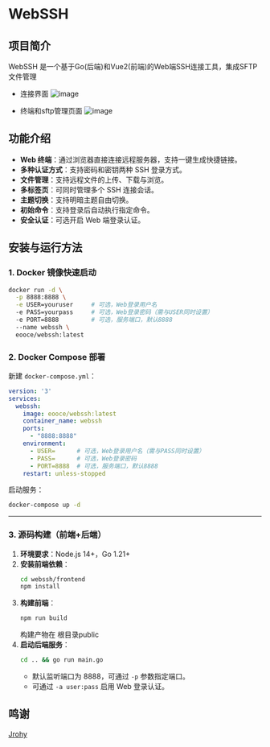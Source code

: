 # WebSSH

## 项目简介

WebSSH 是一个基于Go(后端)和Vue2(前端)的Web端SSH连接工具，集成SFTP文件管理
* 连接界面
![image](https://github.com/user-attachments/assets/b2e5ccae-4be5-47ff-b1d0-3c1654a72486)

* 终端和sftp管理页面
![image](https://github.com/user-attachments/assets/c0ee38c2-e336-4ec6-a845-2e527062b20c)


## 功能介绍

- **Web 终端**：通过浏览器直接连接远程服务器，支持一键生成快捷链接。
- **多种认证方式**：支持密码和密钥两种 SSH 登录方式。
- **文件管理**：支持远程文件的上传、下载与浏览。
- **多标签页**：可同时管理多个 SSH 连接会话。
- **主题切换**：支持明暗主题自由切换。
- **初始命令**：支持登录后自动执行指定命令。
- **安全认证**：可选开启 Web 端登录认证。

## 安装与运行方法

### 1. Docker 镜像快速启动

```bash
docker run -d \
  -p 8888:8888 \
  -e USER=youruser     # 可选，Web登录用户名
  -e PASS=yourpass     # 可选，Web登录密码（需与USER同时设置）
  -e PORT=8888         # 可选，服务端口，默认8888
  --name webssh \
  eooce/webssh:latest
```

### 2. Docker Compose 部署

新建 `docker-compose.yml`：

```yaml
version: '3'
services:
  webssh:
    image: eooce/webssh:latest
    container_name: webssh
    ports:
      - "8888:8888"
    environment:
      - USER=      # 可选，Web登录用户名（需与PASS同时设置）
      - PASS=      # 可选，Web登录密码
      - PORT=8888  # 可选，服务端口，默认8888
    restart: unless-stopped
```

启动服务：
```bash
docker-compose up -d
```

---

### 3. 源码构建（前端+后端）

1. **环境要求**：Node.js 14+，Go 1.21+
2. **安装前端依赖**：
   ```bash
   cd webssh/frontend
   npm install
   ```
3. **构建前端**：
   ```bash
   npm run build
   ```
   构建产物在 根目录public
4. **启动后端服务**：
   ```bash
   cd .. && go run main.go
   ```
   - 默认监听端口为 8888，可通过 `-p` 参数指定端口。
   - 可通过 `-a user:pass` 启用 Web 登录认证。

## 鸣谢
[Jrohy](https://github.com/Jrohy)
